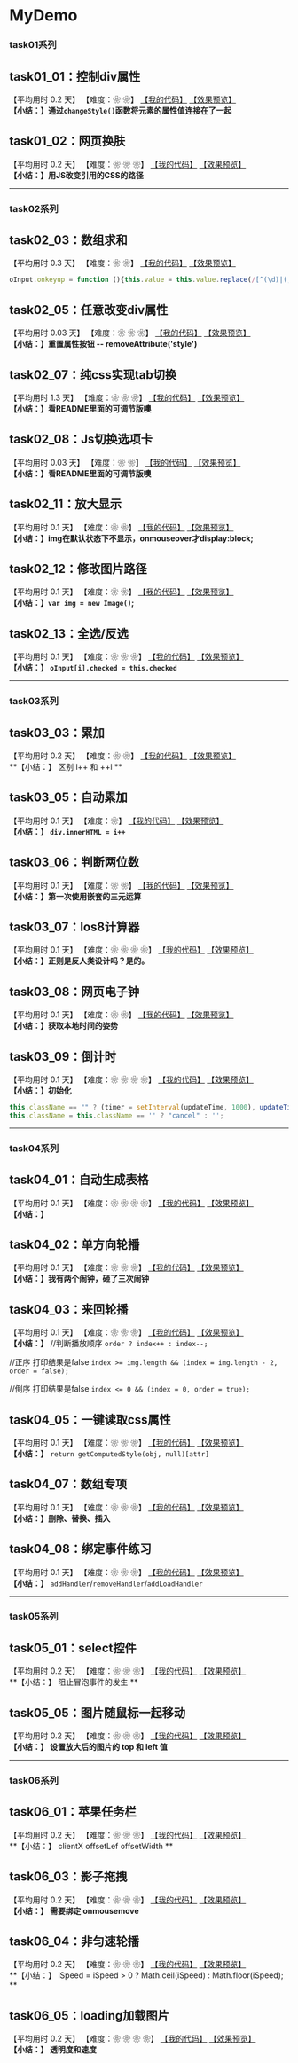 # MyDemo

### task01系列

## task01_01：控制div属性

【平均用时 0.2 天】
【难度：❀ ❀】
[【我的代码】](https://github.com/wangsiyuan233/MyDemo/blob/master/task01/01/task01_01.html)
[【效果预览】](https://wangsiyuan233.cn/MyDemo/task01/01/task01_01.html)<br>
**【小结：】通过`changeStyle()`函数将元素的属性值连接在了一起**

## task01_02：网页换肤

【平均用时 0.2 天】
【难度：❀ ❀ ❀】
[【我的代码】](https://github.com/wangsiyuan233/MyDemo/blob/master/task01/02/task01_02.html)
[【效果预览】](https://wangsiyuan233.cn/MyDemo/task01/02/task01_02.html)<br>
**【小结：】用JS改变引用的CSS的路径**

----------
### task02系列

## task02_03：数组求和

【平均用时 0.3 天】
【难度：❀ ❀】
[【我的代码】](https://github.com/wangsiyuan233/MyDemo/blob/master/task02/03/task02_03.html)
[【效果预览】](https://wangsiyuan233.cn/MyDemo/task02/03/task02_03.html)<br>
```javascript
oInput.onkeyup = function (){this.value = this.value.replace(/[^(\d)|(,)]/,"")};
```

## task02_05：任意改变div属性

【平均用时 0.03 天】
【难度：❀ ❀ ❀】
[【我的代码】](https://github.com/wangsiyuan233/MyDemo/blob/master/task02/05/task02_05.html)
[【效果预览】](https://wangsiyuan233.cn/MyDemo/task02/05/task02_05.html)<br>
**【小结：】重置属性按钮 -- removeAttribute('style')**

## task02_07：纯css实现tab切换

【平均用时 1.3 天】
【难度：❀ ❀ ❀】
[【我的代码】](https://github.com/wangsiyuan233/MyDemo/blob/master/task02/07/task02_07.html)
[【效果预览】](https://wangsiyuan233.cn/MyDemo/task02/07/task02_07.html)<br>
**【小结：】看README里面的可调节版噢**


## task02_08：Js切换选项卡

【平均用时 0.03 天】
【难度：❀ ❀】
[【我的代码】](https://github.com/wangsiyuan233/MyDemo/blob/master/task02/08/task02_08.html)
[【效果预览】](https://wangsiyuan233.cn/MyDemo/task02/08/task02_08.html)<br>
**【小结：】看README里面的可调节版噢**


## task02_11：放大显示

【平均用时 0.1 天】
【难度：❀ ❀】
[【我的代码】](https://github.com/wangsiyuan233/MyDemo/blob/master/task02/11/task02_11.html)
[【效果预览】](https://wangsiyuan233.cn/MyDemo/task02/11/task02_11.html)<br>
**【小结：】img在默认状态下不显示，onmouseover才display:block;**

## task02_12：修改图片路径

【平均用时 0.1 天】
【难度：❀ ❀】
[【我的代码】](https://github.com/wangsiyuan233/MyDemo/blob/master/task02/12/task02_12.html)
[【效果预览】](https://wangsiyuan233.cn/MyDemo/task02/12/task02_12.html)<br>
**【小结：】`var img = new Image()`;**

## task02_13：全选/反选

【平均用时 0.1 天】
【难度：❀ ❀ ❀】
[【我的代码】](https://github.com/wangsiyuan233/MyDemo/blob/master/task02/13/task02_13.html)
[【效果预览】](https://wangsiyuan233.cn/MyDemo/task02/13/task02_13.html)<br>
**【小结：】 `oInput[i].checked = this.checked`**

----------
### task03系列

## task03_03：累加

【平均用时 0.2 天】
【难度：❀ ❀】
[【我的代码】](https://github.com/wangsiyuan233/MyDemo/blob/master/task03/03/task03_03.html)
[【效果预览】](https://wangsiyuan233.cn/MyDemo/task03/03/task03_03.html)<br>
**【小结：】 区别 i++ 和 ++i **

## task03_05：自动累加

【平均用时 0.1 天】
【难度：❀】
[【我的代码】](https://github.com/wangsiyuan233/MyDemo/blob/master/task03/05/task03_05.html)
[【效果预览】](https://wangsiyuan233.cn/MyDemo/task03/05/task03_05.html)<br>
**【小结：】 `div.innerHTML = i++`**

## task03_06：判断两位数

【平均用时 0.1 天】
【难度：❀ ❀】
[【我的代码】](https://github.com/wangsiyuan233/MyDemo/blob/master/task03/06/task03_06.html)
[【效果预览】](https://wangsiyuan233.cn/MyDemo/task03/06/task03_06.html)<br>
**【小结：】第一次使用嵌套的三元运算**

## task03_07：Ios8计算器

【平均用时 0.1 天】
【难度：❀ ❀ ❀ ❀】
[【我的代码】](https://github.com/wangsiyuan233/MyDemo/blob/master/task03/07/task03_07.html)
[【效果预览】](https://wangsiyuan233.cn/MyDemo/task03/07/task03_07.html)<br>
**【小结：】正则是反人类设计吗？是的。**


## task03_08：网页电子钟

【平均用时 0.1 天】
【难度：❀ ❀】
[【我的代码】](https://github.com/wangsiyuan233/MyDemo/blob/master/task03/08/task03_08.html)
[【效果预览】](https://wangsiyuan233.cn/MyDemo/task03/08/task03_08.html)<br>
**【小结：】获取本地时间的姿势**

## task03_09：倒计时

【平均用时 0.1 天】
【难度：❀ ❀ ❀ ❀】
[【我的代码】](https://github.com/wangsiyuan233/MyDemo/blob/master/task03/09/task03_09.html)
[【效果预览】](https://wangsiyuan233.cn/MyDemo/task03/09/task03_09.html)<br>
**【小结：】初始化**
```javascript
this.className == "" ? (timer = setInterval(updateTime, 1000), updateTime()) : (clearInterval(timer));
this.className = this.className == '' ? "cancel" : '';
```
----------
### task04系列

## task04_01：自动生成表格

【平均用时 0.1 天】
【难度：❀ ❀ ❀ ❀】
[【我的代码】](https://github.com/wangsiyuan233/MyDemo/blob/master/task04/01/task04_01.html)
[【效果预览】](https://wangsiyuan233.cn/MyDemo/task04/01/task04_01.html)<br>
**【小结：】**

## task04_02：单方向轮播

【平均用时 0.1 天】
【难度：❀ ❀ ❀】
[【我的代码】](https://github.com/wangsiyuan233/MyDemo/blob/master/task04/02/task04_02.html)
[【效果预览】](https://wangsiyuan233.cn/MyDemo/task04/02/task04_02.html)<br>
**【小结：】我有两个闹钟，砸了三次闹钟**

## task04_03：来回轮播

【平均用时 0.1 天】
【难度：❀ ❀ ❀】
[【我的代码】](https://github.com/wangsiyuan233/MyDemo/blob/master/task04/03/task04_03.html)
[【效果预览】](https://wangsiyuan233.cn/MyDemo/task04/03/task04_03.html)<br>
**【小结：】**
//判断播放顺序
`order ? index++ : index--;`

//正序 打印结果是false
`index >= img.length && (index = img.length - 2, order = false);`

//倒序 打印结果是false
`index <= 0 && (index = 0, order = true);`
			

## task04_05：一键读取css属性

【平均用时 0.1 天】
【难度：❀ ❀ ❀】
[【我的代码】](https://github.com/wangsiyuan233/MyDemo/blob/master/task04/05/task04_05.html)
[【效果预览】](https://wangsiyuan233.cn/MyDemo/task04/05/task04_05.html)<br>
**【小结：】**
`return getComputedStyle(obj, null)[attr]`

## task04_07：数组专项

【平均用时 0.1 天】
【难度：❀ ❀ ❀】
[【我的代码】](https://github.com/wangsiyuan233/MyDemo/blob/master/task04/07/task04_07.html)
[【效果预览】](https://wangsiyuan233.cn/MyDemo/task04/07/task04_07.html)<br>
**【小结：】删除、替换、插入**

## task04_08：绑定事件练习

【平均用时 0.1 天】
【难度：❀ ❀ ❀】
[【我的代码】](https://github.com/wangsiyuan233/MyDemo/blob/master/task04/08/task04_08.html)
[【效果预览】](https://wangsiyuan233.cn/MyDemo/task04/08/task04_08.html)<br>
**【小结：】**
`addHandler`/`removeHandler`/`addLoadHandler`

----------
### task05系列

## task05_01：select控件

【平均用时 0.2 天】
【难度：❀ ❀ ❀】
[【我的代码】](https://github.com/wangsiyuan233/MyDemo/blob/master/task05/01/task05_01.html)
[【效果预览】](https://wangsiyuan233.cn/MyDemo/task05/01/task05_01.html)<br>
**【小结：】 阻止冒泡事件的发生 **

## task05_05：图片随鼠标一起移动

【平均用时 0.2 天】
【难度：❀ ❀ ❀】
[【我的代码】](https://github.com/wangsiyuan233/MyDemo/blob/master/task05/05/task05_05.html)
[【效果预览】](https://wangsiyuan233.cn/MyDemo/task05/05/task05_05.html)<br>
**【小结：】 设置放大后的图片的 top 和 left 值**

----------
### task06系列

## task06_01：苹果任务栏

【平均用时 0.2 天】
【难度：❀ ❀ ❀】
[【我的代码】](https://github.com/wangsiyuan233/MyDemo/blob/master/task06/01/task06_01.html)
[【效果预览】](https://wangsiyuan233.cn/MyDemo/task06/01/task06_01.html)<br>
**【小结：】 clientX offsetLef offsetWidth **

## task06_03：影子拖拽

【平均用时 0.2 天】
【难度：❀ ❀ ❀】
[【我的代码】](https://github.com/wangsiyuan233/MyDemo/blob/master/task06/03/task06_03.html)
[【效果预览】](https://wangsiyuan233.cn/MyDemo/task06/03/task06_03.html)<br>
**【小结：】 需要绑定 onmousemove**

## task06_04：非匀速轮播

【平均用时 0.2 天】
【难度：❀ ❀ ❀】
[【我的代码】](https://github.com/wangsiyuan233/MyDemo/blob/master/task06/04/task06_04.html)
[【效果预览】](https://wangsiyuan233.cn/MyDemo/task06/04/task06_04.html)<br>
**【小结：】 iSpeed = iSpeed > 0 ? Math.ceil(iSpeed) : Math.floor(iSpeed); **

## task06_05：loading加载图片

【平均用时 0.2 天】
【难度：❀ ❀ ❀ ❀】
[【我的代码】](https://github.com/wangsiyuan233/MyDemo/blob/master/task06/05/task06_05.html)
[【效果预览】](https://wangsiyuan233.cn/MyDemo/task06/05/task06_05.html)<br>
**【小结：】 透明度和速度**


